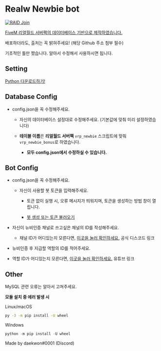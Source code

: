 # Realw Newbie bot

[![RAID Join](https://discord.com/api/guilds/678572912797679617/widget.png?style=banner2)](https://discord.gg/raidkr)

[FiveM 리얼월드 서버팩의 데이터베이스 기반으로 제작하였습니다.](https://github.com/fivem-realw/RWServer)

배포하더라도, 출처는 꼭 밝혀주세요! (해당 Github 주소 첨부 필수)

기초적인 틀만 짰습니다. 알아서 수정해서 사용하시면 됩니다.

## **Setting**

[Python 다운로드하기!](https://www.python.org/ftp/python/3.8.6/python-3.8.6-amd64.exe)

## Database Config

- config.json을 꼭 수정해주세요.

  - 자신의 데이터베이스 설정대로 수정해주세요. (기본값에 맞춰 미리 설정하였습니다)

  - **테이블 이름**은 **리얼월드 서버팩** `vrp_newbie` 스크립트에 맞춰 `vrp_newbie_bonus`로 하였습니다.

    - **모두 config.json에서 수정하실 수 있습니다.**

## Bot Config

- config.json을 꼭 수정해주세요.

  - 자신이 사용할 봇 토큰을 입력해주세요.

    - 토큰 없이 실행 시, 오류 메시지가 띄워지며, 토큰을 생성하는 방법 창이 열립니다.

     - [봇 생성 또는 토큰 불러오기](https://www.freecodecamp.org/news/create-a-discord-bot-with-python/)


- 자신이 뉴비인증 채널로 쓰고싶은 채널의 ID를 작성해주세요.

  - 채널 ID가 어디있는지 모른다면, [이곳을 눌러 확인하세요.](https://support.discord.com/hc/ko/articles/206346498-%EC%82%AC%EC%9A%A9%EC%9E%90-%EC%84%9C%EB%B2%84-%EB%A9%94%EC%8B%9C%EC%A7%80-ID%EB%8A%94-%EC%96%B4%EB%94%94%EC%84%9C-%ED%99%95%EC%9D%B8%ED%95%98%EB%82%98%EC%9A%94-) 공식 디스코드 링크


- 뉴비인증 후 지급할 역할의 ID를 적어주세요.

 - 역할 ID가 어디있는지 모른다면, [이곳을 눌러 확인하세요.](https://www.youtube.com/watch?v=Xme4lBvrCN8) 유튜브 링크

## Other

MySQL 관련 오류는 알아서 고쳐주세요.


**모듈 설치 중 에러 발생 시**

Linux/macOS
```bash
py -3 -m pip install -U wheel
```
Windows
```c
python -m pip install -U wheel
```

Made by daekwon#0001 (Discord)
